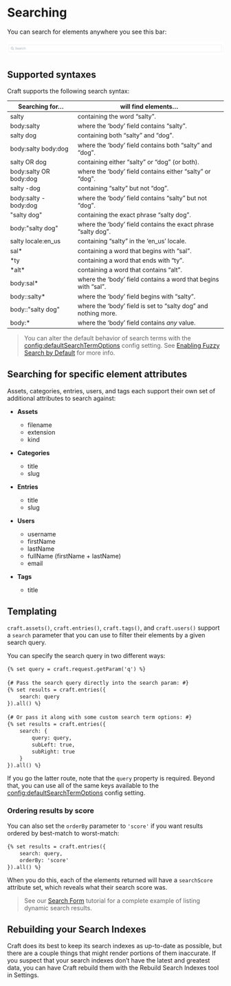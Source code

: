 # Searching

You can search for elements anywhere you see this bar:

![Search Bar](./images/searching-search-bar.png)

## Supported syntaxes

Craft supports the following search syntax:

<table>
    <thead>
        <tr>
            <th>Searching for…</th>
            <th>will find elements…</th>
        </tr>
    </thead>
    <tbody>
        <tr>
            <td>salty</td>
            <td>containing the word “salty”.</td>
        </tr>
        <tr>
            <td>body:salty</td>
            <td>where the ‘body’ field contains “salty”.</td>
        </tr>
        <tr>
            <td>salty dog</td>
            <td>containing both “salty” and “dog”.</td>
        </tr>
        <tr>
            <td>body:salty body:dog</td>
            <td>where the ‘body’ field contains both “salty” and “dog”.</td>
        </tr>
        <tr>
            <td>salty OR dog</td>
            <td>containing either “salty” or “dog” (or both).</td>
        </tr>
        <tr>
            <td>body:salty OR body:dog</td>
            <td>where the ‘body’ field contains either “salty” or “dog”.</td>
        </tr>
        <tr>
            <td>salty -dog</td>
            <td>containing “salty” but not “dog”.</td>
        </tr>
        <tr>
            <td>body:salty -body:dog</td>
            <td>where the ‘body’ field contains “salty” but not “dog”.</td>
        </tr>
        <tr>
            <td>"salty dog"</td>
            <td>containing the exact phrase “salty dog”.</td>
        </tr>
        <tr>
            <td>body:"salty dog"</td>
            <td>where the ‘body’ field contains the exact phrase “salty dog”.</td>
        </tr>
        <tr>
            <td>salty locale:en_us</td>
            <td>containing “salty” in the ‘en_us’ locale.</td>
        </tr>
        <tr>
            <td>sal*</td>
            <td>containing a word that begins with “sal”.</td>
        </tr>
        <tr>
            <td>*ty</td>
            <td>containing a word that ends with “ty”.</td>
        </tr>
        <tr>
            <td>*alt*</td>
            <td>containing a word that contains “alt”.</td>
        </tr>
        <tr>
            <td>body:sal*</td>
            <td>where the ‘body’ field contains a word that begins with “sal”.</td>
        </tr>
        <tr>
            <td>body::salty*</td>
            <td>where the ‘body’ field begins with “salty”.</td>
        </tr>
        <tr>
            <td>body::"salty dog"</td>
            <td>where the ‘body’ field is set to “salty dog” and nothing more.</td>
        </tr>
        <tr>
            <td>body:*</td>
            <td>where the ‘body’ field contains <em>any</em> value.</td>
        </tr>
    </tbody>
</table>

> You can alter the default behavior of search terms with the <config:defaultSearchTermOptions> config setting. See [Enabling Fuzzy Search by Default](https://craftcms.com/support/enabling-fuzzy-search-by-default) for more info.

## Searching for specific element attributes

Assets, categories, entries, users, and tags each support their own set of additional attributes to search against:

* **Assets**

  * filename
  * extension
  * kind

* **Categories**

  * title
  * slug

* **Entries**

  * title
  * slug

* **Users**

  * username
  * firstName
  * lastName
  * fullName (firstName + lastName)
  * email

* **Tags**

  * title


## Templating

`craft.assets()`, `craft.entries()`, `craft.tags()`, and `craft.users()` support a `search` parameter that you can use to filter their elements by a given search query.

You can specify the search query in two different ways:

```twig
{% set query = craft.request.getParam('q') %}

{# Pass the search query directly into the search param: #}
{% set results = craft.entries({
    search: query
}).all() %}

{# Or pass it along with some custom search term options: #}
{% set results = craft.entries({
    search: {
        query: query,
        subLeft: true,
        subRight: true                
    }
}).all() %}
```

If you go the latter route, note that the `query` property is required. Beyond that, you can use all of the same keys available to the <config:defaultSearchTermOptions> config setting.

### Ordering results by score

You can also set the `orderBy` parameter to `'score'` if you want results ordered by best-match to worst-match:

```twig
{% set results = craft.entries({
    search: query,
    orderBy: 'score'
}).all() %}
```

When you do this, each of the elements returned will have a `searchScore` attribute set, which reveals what their search score was.

> See our [Search Form](templating/examples/search-form.md) tutorial for a complete example of listing dynamic search results.

## Rebuilding your Search Indexes

Craft does its best to keep its search indexes as up-to-date as possible, but there are a couple things that might render portions of them inaccurate. If you suspect that your search indexes don’t have the latest and greatest data, you can have Craft rebuild them with the Rebuild Search Indexes tool in Settings.
